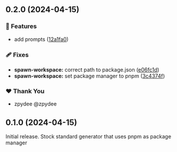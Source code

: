 ## 0.2.0 (2024-04-15)


### 🚀 Features

- add prompts ([12a1fa0](https://github.com/spwntch/spwn-workspace-generator/commit/12a1fa0))

### 🩹 Fixes

- **spawn-workspace:** correct path to package.json ([e06fc1d](https://github.com/spwntch/spwn-workspace-generator/commit/e06fc1d))
- **spawn-workspace:** set package manager to pnpm ([3c4374f](https://github.com/spwntch/spwn-workspace-generator/commit/3c4374f))

### ❤️  Thank You

- zpydee @zpydee

## 0.1.0 (2024-04-15)

Initial release. Stock standard generator that uses pnpm as package manager
